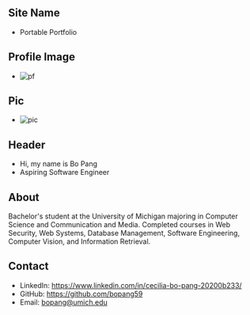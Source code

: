 ## Site Name
- Portable Portfolio

## Profile Image
- ![pf](/portfolio/assets/pf.png) 
 
## Pic
- ![pic](/portfolio/assets/pic.png)

## Header
- Hi, my name is Bo Pang 
- Aspiring Software Engineer 
 

## About
Bachelor's student at the University of Michigan majoring in Computer Science and Communication and Media. Completed courses in Web Security, Web Systems, Database Management, Software Engineering, Computer Vision, and Information Retrieval.

## Contact
- LinkedIn: https://www.linkedin.com/in/cecilia-bo-pang-20200b233/
- GitHub: https://github.com/bopang59
- Email: bopang@umich.edu

 
 
